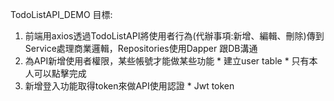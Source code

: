 TodoListAPI_DEMO
目標:
  1. 前端用axios透過TodoListAPI將使用者行為(代辦事項:新增、編輯、刪除)傳到Service處理商業邏輯，Repositories使用Dapper 跟DB溝通
  2. 為API新增使用者權限，某些帳號才能做某些功能
    * 建立user table
    * 只有本人可以點擊完成
  3. 新增登入功能取得token來做API使用認證
    * Jwt token
